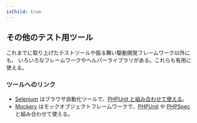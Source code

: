 ```yaml
---
isChild: true
---
```


## その他のテスト用ツール

これまでに取り上げたテストツールや振る舞い駆動開発フレームワーク以外にも、
いろいろなフレームワークやヘルパーライブラリがある。これらも有用に使える。

### ツールへのリンク

* [Selenium](http://seleniumhq.org/) はブラウザ自動化ツールで、[PHPUnit と組み合わせて使える](http://www.phpunit.de/manual/current/ja/selenium.html)。
* [Mockery](https://github.com/padraic/mockery) はモックオブジェクトフレームワークで、[PHPUnit](http://phpunit.de/) や [PHPSpec](http://www.phpspec.net/) と組み合わせて使える。